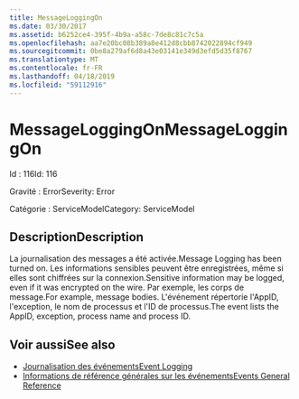```yaml
---
title: MessageLoggingOn
ms.date: 03/30/2017
ms.assetid: b6252ce4-395f-4b9a-a58c-7de8c81c7c5a
ms.openlocfilehash: aa7e20bc08b389a8e412d8cbb8742022894cf949
ms.sourcegitcommit: 0be8a279af6d8a43e03141e349d3efd5d35f8767
ms.translationtype: MT
ms.contentlocale: fr-FR
ms.lasthandoff: 04/18/2019
ms.locfileid: "59112916"
---
```

# <a name="messageloggingon"></a><span data-ttu-id="c69a6-102">MessageLoggingOn</span><span class="sxs-lookup"><span data-stu-id="c69a6-102">MessageLoggingOn</span></span>
<span data-ttu-id="c69a6-103">Id : 116</span><span class="sxs-lookup"><span data-stu-id="c69a6-103">Id: 116</span></span>  
  
 <span data-ttu-id="c69a6-104">Gravité : Error</span><span class="sxs-lookup"><span data-stu-id="c69a6-104">Severity: Error</span></span>  
  
 <span data-ttu-id="c69a6-105">Catégorie : ServiceModel</span><span class="sxs-lookup"><span data-stu-id="c69a6-105">Category: ServiceModel</span></span>  
  
## <a name="description"></a><span data-ttu-id="c69a6-106">Description</span><span class="sxs-lookup"><span data-stu-id="c69a6-106">Description</span></span>  
 <span data-ttu-id="c69a6-107">La journalisation des messages a été activée.</span><span class="sxs-lookup"><span data-stu-id="c69a6-107">Message Logging has been turned on.</span></span> <span data-ttu-id="c69a6-108">Les informations sensibles peuvent être enregistrées, même si elles sont chiffrées sur la connexion.</span><span class="sxs-lookup"><span data-stu-id="c69a6-108">Sensitive information may be logged, even if it was encrypted on the wire.</span></span> <span data-ttu-id="c69a6-109">Par exemple, les corps de message.</span><span class="sxs-lookup"><span data-stu-id="c69a6-109">For example, message bodies.</span></span> <span data-ttu-id="c69a6-110">L'événement répertorie l'AppID, l'exception, le nom de processus et l'ID de processus.</span><span class="sxs-lookup"><span data-stu-id="c69a6-110">The event lists the AppID, exception, process name and process ID.</span></span>  
  
## <a name="see-also"></a><span data-ttu-id="c69a6-111">Voir aussi</span><span class="sxs-lookup"><span data-stu-id="c69a6-111">See also</span></span>

- [<span data-ttu-id="c69a6-112">Journalisation des événements</span><span class="sxs-lookup"><span data-stu-id="c69a6-112">Event Logging</span></span>](../../../../../docs/framework/wcf/diagnostics/event-logging/index.md)
- [<span data-ttu-id="c69a6-113">Informations de référence générales sur les événements</span><span class="sxs-lookup"><span data-stu-id="c69a6-113">Events General Reference</span></span>](../../../../../docs/framework/wcf/diagnostics/event-logging/events-general-reference.md)
